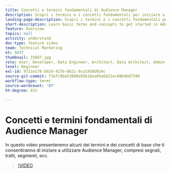 ```yaml
---
title: Concetti e termini fondamentali di Audience Manager
description: Scopri i termini e i concetti fondamentali per iniziare a utilizzare Adobe Audience Manager, inclusi i segnali, i tratti, i segmenti e altro ancora, grazie a questo video di supporto.
landing-page-description: Scopri i termini e i concetti fondamentali per iniziare a utilizzare Adobe Audience Manager, inclusi i segnali, i tratti, i segmenti e altro ancora, grazie a questo video di supporto.
short-description: Learn basic terms and concepts to get started in Adobe Audience Manager – including signals, traits, segments, and more, with this support video.
feature: Overview
topics: null
activity: understand
doc-type: feature video
team: Technical Marketing
kt: 5037
thumbnail: 33887.jpg
role: User, Developer, Data Engineer, Architect, Data Architect, Admin, Leader
level: Beginner
exl-id: 9721e178-b92d-427b-8621-9ca1958d934c
source-git-commit: f3efc9be51080a95618ea05e6021ec6064b87598
workflow-type: tm+mt
source-wordcount: '87'
ht-degree: 81%

---
```


# Concetti e termini fondamentali di Audience Manager

In questo video presenteremo alcuni dei termini e dei concetti di base che ti consentiranno di iniziare a utilizzare Audience Manager, compresi segnali, tratti, segmenti, ecc.

>[!VIDEO](https://video.tv.adobe.com/v/33887/?quality=12)
